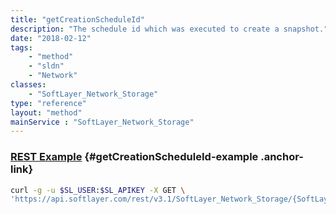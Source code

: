 ```yaml
---
title: "getCreationScheduleId"
description: "The schedule id which was executed to create a snapshot."
date: "2018-02-12"
tags:
    - "method"
    - "sldn"
    - "Network"
classes:
    - "SoftLayer_Network_Storage"
type: "reference"
layout: "method"
mainService : "SoftLayer_Network_Storage"
---
```


### [REST Example](#getCreationScheduleId-example) <a href="/article/rest/"><i class="fas fa-question"></i></a> {#getCreationScheduleId-example .anchor-link} 
```bash
curl -g -u $SL_USER:$SL_APIKEY -X GET \
'https://api.softlayer.com/rest/v3.1/SoftLayer_Network_Storage/{SoftLayer_Network_StorageID}/getCreationScheduleId'
```
